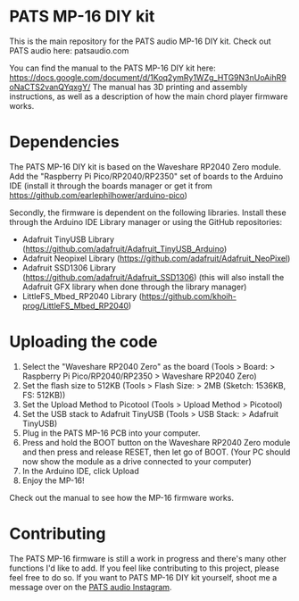 # PATS MP-16 DIY kit

This is the main repository for the PATS audio MP-16 DIY kit. Check out PATS audio here: patsaudio.com

You can find the manual to the PATS MP-16 DIY kit here: https://docs.google.com/document/d/1Koq2ymRy1WZg_HTG9N3nUoAihR9oNaCTS2vanQYqxgY/
The manual has 3D printing and assembly instructions, as well as a description of how the main chord player firmware works.

# Dependencies

The PATS MP-16 DIY kit is based on the Waveshare RP2040 Zero module.
Add the "Raspberry Pi Pico/RP2040/RP2350" set of boards to the Arduino IDE (install it through the boards manager or get it from https://github.com/earlephilhower/arduino-pico)

Secondly, the firmware is dependent on the following libraries.
Install these through the Arduino IDE Library manager or using the GitHub repositories:

- Adafruit TinyUSB Library (https://github.com/adafruit/Adafruit_TinyUSB_Arduino)
- Adafruit Neopixel Library (https://github.com/adafruit/Adafruit_NeoPixel)
- Adafruit SSD1306 Library (https://github.com/adafruit/Adafruit_SSD1306) (this will also install the Adafruit GFX library when done through the library manager)
- LittleFS_Mbed_RP2040 Library (https://github.com/khoih-prog/LittleFS_Mbed_RP2040)

# Uploading the code

1. Select the "Waveshare RP2040 Zero" as the board (Tools > Board: > Raspberry Pi Pico/RP2040/RP2350 > Waveshare RP2040 Zero)
2. Set the flash size to 512KB (Tools > Flash Size: > 2MB (Sketch: 1536KB, FS: 512KB))
3. Set the Upload Method to Picotool (Tools > Upload Method > Picotool)
4. Set the USB stack to Adafruit TinyUSB (Tools > USB Stack: > Adafruit TinyUSB)
5. Plug in the PATS MP-16 PCB into your computer.
6. Press and hold the BOOT button on the Waveshare RP2040 Zero module and then press and release RESET, then let go of BOOT. (Your PC should now show the module as a drive connected to your computer)
7. In the Arduino IDE, click Upload
8. Enjoy the MP-16!

Check out the manual to see how the MP-16 firmware works.

# Contributing

The PATS MP-16 firmware is still a work in progress and there's many other functions I'd like to add.
If you feel like contributing to this project, please feel free to do so.
If you want to PATS MP-16 DIY kit yourself, shoot me a message over on the [PATS audio Instagram](https://www.instagram.com/patsaudio/).
